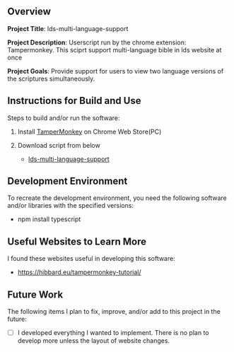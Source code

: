 ## Overview

**Project Title**: lds-multi-language-support

**Project Description**: Userscript run by the chrome extension: Tampermonkey. This sciprt support multi-language bible in lds website at once

**Project Goals**: Provide support for users to view two language versions of the scriptures simultaneously.

## Instructions for Build and Use

Steps to build and/or run the software:

1. Install [TamperMonkey](https://chromewebstore.google.com/detail/tampermonkey/dhdgffkkebhmkfjojejmpbldmpobfkfo) on Chrome Web Store(PC)

2. Download script from below
   - [lds-multi-language-support](https://yucheol-son-byui.github.io/lds-multi-language-support/src/lds-multi-language-support.user.js)

## Development Environment

To recreate the development environment, you need the following software and/or libraries with the specified versions:

* npm install typescript

## Useful Websites to Learn More

I found these websites useful in developing this software:

* https://hibbard.eu/tampermonkey-tutorial/

## Future Work

The following items I plan to fix, improve, and/or add to this project in the future:

* [ ] I developed everything I wanted to implement. There is no plan to develop more unless the layout of website changes.
